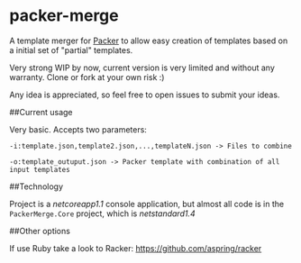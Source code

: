 # packer-merge

A template merger for [Packer](https://www.packer.io/) to allow easy creation of templates based on a initial set of "partial" templates.

Very strong WIP by now, current version is very limited and without any warranty. Clone or fork at your own risk :)

Any idea is appreciated, so feel free to open issues to submit your ideas.

##Current usage

Very basic. Accepts two parameters:

    -i:template.json,template2.json,...,templateN.json -> Files to combine
    
    -o:template_outuput.json -> Packer template with combination of all input templates

##Technology

Project is a _netcoreapp1.1_ console application, but almost all code is in the `PackerMerge.Core` project, which is _netstandard1.4_

##Other options

If use Ruby take a look to Racker: https://github.com/aspring/racker

